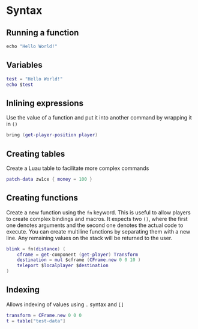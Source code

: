 # Syntax

## Running a function
```lua
echo "Hello World!"
```

## Variables
```lua
test = "Hello World!"
echo $test
```

## Inlining expressions

Use the value of a function and put it into another command by wrapping it in `()`
```lua
bring (get-player-position player)
```

## Creating tables

Create a Luau table to facilitate more complex commands
```lua
patch-data zw1ce { money = 100 }
```

## Creating functions

Create a new function using the `fn` keyword. This is useful to allow players to create complex bindings and macros.
It expects two `()`, where the first one denotes arguments and the second one denotes the actual code to execute.
You can create multiline functions by separating them with a new line.
Any remaining values on the stack will be returned to the user.
```lua
blink = fn(distance) (
    cframe = get-component (get-player) Transform
    destination = mul $cframe (CFrame.new 0 0 10 )
    teleport $localplayer $destination
)
```

## Indexing

Allows indexing of values using `.` syntax and `[]`

```lua
transform = CFrame.new 0 0 0
t = table["test-data"]
```

